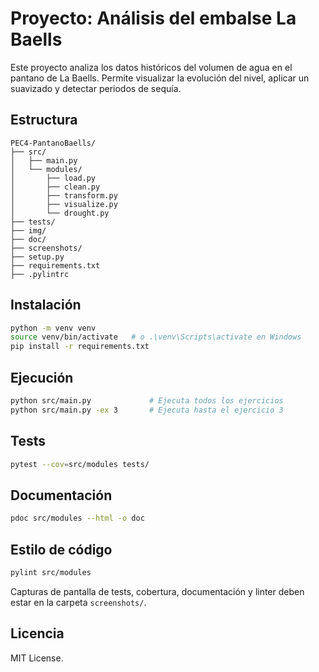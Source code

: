 # Proyecto: Análisis del embalse La Baells

Este proyecto analiza los datos históricos del volumen de agua en el pantano de La Baells. Permite visualizar la evolución del nivel, aplicar un suavizado y detectar periodos de sequía.

## Estructura

```
PEC4-PantanoBaells/
├── src/
│   ├── main.py
│   └── modules/
│       ├── load.py
│       ├── clean.py
│       ├── transform.py
│       ├── visualize.py
│       └── drought.py
├── tests/
├── img/
├── doc/
├── screenshots/
├── setup.py
├── requirements.txt
├── .pylintrc
```

## Instalación

```bash
python -m venv venv
source venv/bin/activate   # o .\venv\Scripts\activate en Windows
pip install -r requirements.txt
```

## Ejecución

```bash
python src/main.py             # Ejecuta todos los ejercicios
python src/main.py -ex 3       # Ejecuta hasta el ejercicio 3
```

## Tests

```bash
pytest --cov=src/modules tests/
```

## Documentación

```bash
pdoc src/modules --html -o doc
```

## Estilo de código

```bash
pylint src/modules
```

Capturas de pantalla de tests, cobertura, documentación y linter deben estar en la carpeta `screenshots/`.

## Licencia

MIT License.
